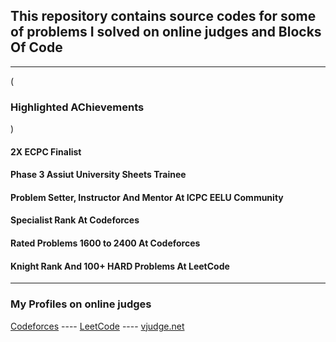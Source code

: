 <h2>This repository contains source codes for some of problems I solved on online judges and Blocks Of Code</h2>
<hr>
(<h3>Highlighted AChievements</h3>)
<h4>2X ECPC Finalist</h4>
<h4>Phase 3 Assiut University Sheets Trainee</h4>
<h4>Problem Setter, Instructor And Mentor At ICPC EELU Community</h4>
<h4>Specialist Rank At Codeforces</h4>
<h4>Rated Problems 1600 to 2400 At Codeforces</h4>
<h4>Knight Rank And 100+ HARD Problems At LeetCode</h4>
<hr>
<h3>My Profiles on online judges</h3>

[Codeforces](https://codeforces.com/profile/Ahmed_Sayed-) ----  [LeetCode](https://leetcode.com/u/AhmedSayed1/) ---- [vjudge.net](https://vjudge.net/user/Ahmed_SA)

